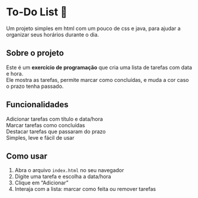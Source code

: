 # To-Do List 📝

Um projeto simples em html com um pouco de css e java, para ajudar a organizar seus horários durante o dia.

## Sobre o projeto

Este é um **exercício de programação** que cria uma lista de tarefas com data e hora.  
Ele mostra as tarefas, permite marcar como concluídas, e muda a cor caso o prazo tenha passado.  

## Funcionalidades

Adicionar tarefas com título e data/hora  
Marcar tarefas como concluídas  
Destacar tarefas que passaram do prazo  
Simples, leve e fácil de usar  

## Como usar

1. Abra o arquivo `index.html` no seu navegador  
2. Digite uma tarefa e escolha a data/hora  
3. Clique em “Adicionar”  
4. Interaja com a lista: marcar como feita ou remover tarefas  

